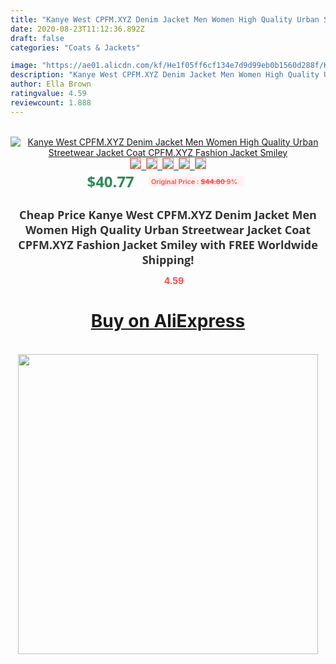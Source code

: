 ```yaml
---
title: "Kanye West CPFM.XYZ Denim Jacket Men Women High Quality Urban Streetwear Jacket Coat CPFM.XYZ Fashion Jacket Smiley"
date: 2020-08-23T11:12:36.892Z
draft: false
categories: "Coats & Jackets"

image: "https://ae01.alicdn.com/kf/He1f05ff6cf134e7d9d99eb0b1560d288f/Kanye-West-CPFM-XYZ-Denim-Jacket-Men-Women-High-Quality-Urban-Streetwear-Jacket-Coat-CPFM-XYZ.jpg"
description: "Kanye West CPFM.XYZ Denim Jacket Men Women High Quality Urban Streetwear Jacket Coat CPFM.XYZ Fashion Jacket Smiley"
author: Ella Brown
ratingvalue: 4.59
reviewcount: 1.888
---
```

<br>
<div style="text-align: center;">
<a href="https://s.click.aliexpress.com/e/_AlcTOV" target="_blank" rel="nofollow noopener noreferrer"><img alt="Kanye West CPFM.XYZ Denim Jacket Men Women High Quality Urban Streetwear Jacket Coat CPFM.XYZ Fashion Jacket Smiley" class="magnifier-image" src="https://ae01.alicdn.com/kf/He1f05ff6cf134e7d9d99eb0b1560d288f/Kanye-West-CPFM-XYZ-Denim-Jacket-Men-Women-High-Quality-Urban-Streetwear-Jacket-Coat-CPFM-XYZ.jpg_640x640.jpg">
<br>
<img style="border:1px solid salmon" src="https://ae01.alicdn.com/kf/He1f05ff6cf134e7d9d99eb0b1560d288f/Kanye-West-CPFM-XYZ-Denim-Jacket-Men-Women-High-Quality-Urban-Streetwear-Jacket-Coat-CPFM-XYZ.jpg_120x120.jpg">&nbsp;&nbsp;<img style="border:1px solid salmon" src="https://ae01.alicdn.com/kf/Hc0d177d816b2495d8ea0c3e8ac0154c7E/Kanye-West-CPFM-XYZ-Denim-Jacket-Men-Women-High-Quality-Urban-Streetwear-Jacket-Coat-CPFM-XYZ.jpg_120x120.jpg">&nbsp;&nbsp;<img style="border:1px solid salmon" src="_120x120.jpg">&nbsp;&nbsp;<img style="border:1px solid salmon" src="_120x120.jpg">&nbsp;&nbsp;<img style="border:1px solid salmon" src="_120x120.jpg"></a></div><br0>
<div style="text-align: center;"><span style="background-color: white; border: 0px; box-sizing: border-box; color: seagreen; display: inline-block; font-family: &quot;open sans&quot; , &quot;arial&quot; , &quot;helvetica&quot; , sans-serif , &quot;heiti&quot;; font-size: 24px; font-stretch: inherit; font-weight: 700; line-height: inherit; margin: 0px 10px 0px 0px; padding: 0px; vertical-align: middle;">$40.77 </span>
<span style="background: rgb(255 , 241 , 241); border-radius: 3px; border: 0px; box-sizing: border-box; color: #ff4747; display: inline-block; font-family: inherit; font-size: 12px; font-stretch: inherit; font-style: inherit; font-variant: inherit; font-weight: 600; line-height: inherit; margin: 0px; padding: 2px 5px; transform: scale(0.9); vertical-align: middle;">Original Price : <b style="text-decoration: line-through;">$44.80 </b> 9%&nbsp;&nbsp;</span></div>
<h1 style="color: #333333; display: inline-block; font-family: &quot;open sans&quot; , &quot;arial&quot; , &quot;helvetica&quot; , sans-serif , &quot;heiti&quot;; font-size: 18px; font-stretch: inherit; font-weight: 700; text-align: center;">Cheap Price Kanye West CPFM.XYZ Denim Jacket Men Women High Quality Urban Streetwear Jacket Coat CPFM.XYZ Fashion Jacket Smiley with FREE Worldwide Shipping!</h1>
<div style="color: #ff4747; text-align: center;">
<img src="https://4.bp.blogspot.com/-M0ZcTcb-5uY/XleCXlxnR4I/AAAAAAAAAEc/OrjgMkXV1oMQFaCRZj5HQwOCBcu3w1FegCPcBGAYYCw/s1600/star.png" style="height: 15px;">&nbsp;<b>4.59</b></div>
<div class="button_cont" align="center"><a class="buynow_a" href="https://s.click.aliexpress.com/e/_AlcTOV" target="_blank" rel="nofollow noopener noreferrer"><H1>Buy on AliExpress</H1></a></div><br>
<div class="separator" style="clear: both; text-align: center;">
<img src="https://lh3.googleusercontent.com/-pTy5HemUv9M/XlePHvY0dAI/AAAAAAAAAE4/0nX5iRUoIWY8eMW9Dpxeirr157OZliDIgCLcBGAsYHQ/s1600/badge.gif" width="480">
</div>
